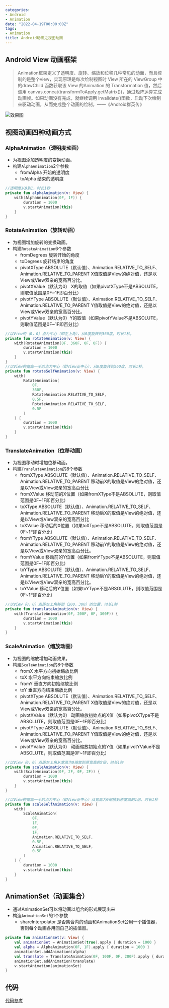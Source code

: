 ```yaml
---
categories:
- Android
- Animation
date: "2022-04-19T00:00:00Z"
tags:
- Animation
title: Android动画之视图动画
---
```

## Android View 动画框架
> Animation框架定义了透明度、旋转、缩放和位移几种常见的动面，而且控制的是整个view，实现原理是每次绘制视图时 View 所在的 ViewGroup 中的drawChild 函数获取该 View 的Animation 的 Transformation 值，然后调用 canvas.concat(transformToApply.getMatrix())，通过矩阵运算完成动画帧。如果动画没有完成，就继续调用 invalidate()函数，启动下次绘制來驱动动画，从而完成整个动画的绘制。——《Android群英传》

![效果图](basic_animation.gif)

## 视图动画四种动画方式
### AlphaAnimation（透明度动画）
- 为视图添加透明度的变换动画。
- 构建`AlphaAnimation`2个参数
  - fromAlpha 开始的透明度
  - toAlpha 结束的透明度

```kotlin
//透明度从0到1，时长1秒
private fun alphaAnimation(v: View) {
    with(AlphaAnimation(0F, 1F)) {
        duration = 1000
        v.startAnimation(this)
    }
}
```

### RotateAnimation（旋转动画）
- 为视图增加旋转的变换动画。
- 构建`RotateAnimation`6个参数
  - fromDegrees 旋转开始的角度
  - toDegrees 旋转结束的角度
  - pivotXType ABSOLUTE（默认值）、Animation.RELATIVE_TO_SELF、Animation.RELATIVE_TO_PARENT X值取值是View的绝对值，还是以View或View双亲的宽高百分比。
  - pivotXValue（默认为0） X的取值（如果pivotXType不是ABSOLUTE，则取值范围是0F~1F即百分比）
  - pivotYType ABSOLUTE（默认值）、Animation.RELATIVE_TO_SELF、Animation.RELATIVE_TO_PARENT Y值取值是View的绝对值，还是以View或View双亲的宽高百分比。
  - pivotYValue（默认为0）Y的取值（如果pivotYValue不是ABSOLUTE，则取值范围是0F~1F即百分比）

```kotlin
//以View的（0，0）点为中心（即左上角），从0度旋转到360度，时长1秒。
private fun rotateAnimation(v: View) {
    with(RotateAnimation(0F, 360F, 0F, 0F)) {
        duration = 1000
        v.startAnimation(this)
    }
}
//以View的宽高一半的点为中心（即View正中心），从0度旋转到360度，时长1秒。
private fun rotateSelfAnimation(v: View) {
    with(
        RotateAnimation(
            0F,
            360F,
            RotateAnimation.RELATIVE_TO_SELF,
            0.5F,
            RotateAnimation.RELATIVE_TO_SELF,
            0.5F
        )
    ) {
        duration = 1000
        v.startAnimation(this)
    }
}
```

### TranslateAnimation（位移动画）
- 为视图移动时增加位移动画。
- 构建`TranslateAnimation`的8个参数
  - fromXType ABSOLUTE（默认值）、Animation.RELATIVE_TO_SELF、Animation.RELATIVE_TO_PARENT 移动前X的取值是View的绝对值，还是以View或View双亲的宽高百分比
  - fromXValue 移动前的X位置（如果fromXType不是ABSOLUTE，则取值范围是0F~1F即百分比）
  - toXType ABSOLUTE（默认值）、Animation.RELATIVE_TO_SELF、Animation.RELATIVE_TO_PARENT 移动后X的取值是View的绝对值，还是以View或View双亲的宽高百分比 
  - toXValue 移动后的X位置（如果toXType不是ABSOLUTE，则取值范围是0F~1F即百分比）  
  - fromYType ABSOLUTE（默认值）、Animation.RELATIVE_TO_SELF、Animation.RELATIVE_TO_PARENT 移动前Y的取值是View的绝对值，还是以View或View双亲的宽高百分比。
  - fromYValue 移动前的Y位置（如果fromYType不是ABSOLUTE，则取值范围是0F~1F即百分比）
  - toYType ABSOLUTE（默认值）、Animation.RELATIVE_TO_SELF、Animation.RELATIVE_TO_PARENT 移动后Y的取值是View的绝对值，还是以View或View双亲的宽高百分比。
  - toYValue 移动后的Y位置（如果toYType不是ABSOLUTE，则取值范围是0F~1F即百分比）

```kotlin
//以View（0，0）点即左上角移到（200，300）的位置，时长1秒
private fun translateAnimation(v: View) {
    with(TranslateAnimation(0F, 200F, 0F, 300F)) {
        duration = 1000
        v.startAnimation(this)
    }
}
```

### ScaleAnimation（缩放动画）
- 为视图的缩放增加动画效果。
- 构建`ScaleAnimation`的8个参数
  - fromX 水平方向初始缩放比例
  - toX 水平方向结束缩放比例
  - fromY 垂直方向初始缩放比例
  - toY 垂直方向结束缩放比例
  - pivotXType ABSOLUTE（默认值）、Animation.RELATIVE_TO_SELF、Animation.RELATIVE_TO_PARENT X值取值是View的绝对值，还是以View或View双亲的宽高百分比。
  - pivotXValue（默认为0） 动画缩放初始点的X值（如果pivotXType不是ABSOLUTE，则取值范围是0F~1F即百分比）
  - pivotYType ABSOLUTE（默认值）、Animation.RELATIVE_TO_SELF、Animation.RELATIVE_TO_PARENT Y值取值是View的绝对值，还是以View或View双亲的宽高百分比。
  - pivotYValue（默认为0） 动画缩放初始点的Y值（如果pivotYValue不是ABSOLUTE，则取值范围是0F~1F即百分比）

```kotlin
//以View（0，0）点即左上角从宽高为0缩放到原宽高的2倍，时长1秒
private fun scaleAnimation(v: View) {
    with(ScaleAnimation(0F, 2F, 0F, 2F)) {
        duration = 1000
        v.startAnimation(this)
    }
}

//以View的宽高一半的点为中心（即View正中心）从宽高为0缩放到原宽高的1倍，时长1秒
private fun scaleSelfAnimation(v: View) {
    with(
        ScaleAnimation(
            0F,
            1F,
            0F,
            1F,
            Animation.RELATIVE_TO_SELF,
            0.5F,
            Animation.RELATIVE_TO_SELF,
            0.5F
        )
    ) {
        duration = 1000
        v.startAnimation(this)
    }
}
```

## AnimationSet（动画集合）
- 通过AnimationSet可以将动画以组合的形式展现出来
- 构造`AnimationSet`的1个参数
  - shareInterpolator 是否集合内的动画和AnimationSet公用一个插值器，否则每个动画各用回自己的插值器。

```kotlin
private fun animationSet(v: View) {
    val animationSet = AnimationSet(true).apply { duration = 1000 }
    val alpha = AlphaAnimation(0F, 1F).apply { duration = 1000 }
    animationSet.addAnimation(alpha)
    val translate = TranslateAnimation(0F, 100F, 0F, 200F).apply { duration = 1000 }
    animationSet.addAnimation(translate)
    v.startAnimation(animationSet)
}
```

## 代码
[代码参考](https://github.com/WigerCheng/MyLearnApplication/blob/master/app/src/main/java/com/example/myapplication/animation/BasicAnimationActivity.kt)